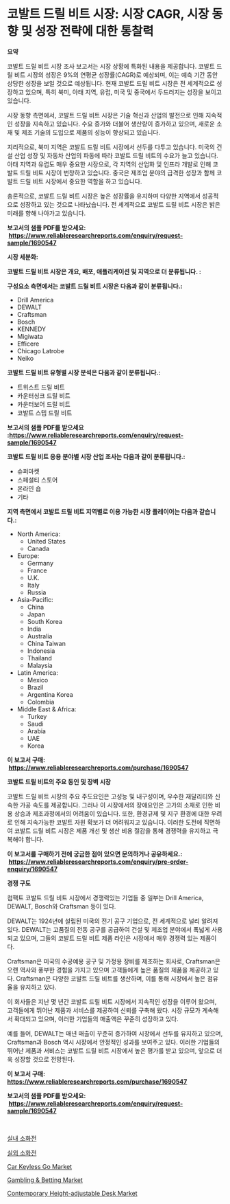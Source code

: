<p><h1>코발트 드릴 비트 시장: 시장 CAGR, 시장 동향 및 성장 전략에 대한 통찰력</h1></p><p><strong>요약</strong></p>
<p><p>코발트 드릴 비트 시장 조사 보고서는 시장 상황에 특화된 내용을 제공합니다. 코발트 드릴 비트 시장의 성장은 9%의 연평균 성장률(CAGR)로 예상되며, 이는 예측 기간 동안 상당한 성장을 보일 것으로 예상됩니다. 현재 코발트 드릴 비트 시장은 전 세계적으로 성장하고 있으며, 특히 북미, 아태 지역, 유럽, 미국 및 중국에서 두드러지는 성장을 보이고 있습니다.</p><p>시장 동향 측면에서, 코발트 드릴 비트 시장은 기술 혁신과 산업의 발전으로 인해 지속적인 성장을 지속하고 있습니다. 수요 증가와 더불어 생산량이 증가하고 있으며, 새로운 소재 및 제조 기술의 도입으로 제품의 성능이 향상되고 있습니다.</p><p>지리적으로, 북미 지역은 코발트 드릴 비트 시장에서 선두를 다투고 있습니다. 미국의 건설 산업 성장 및 자동차 산업의 파동에 따라 코발트 드릴 비트의 수요가 늘고 있습니다. 아태 지역과 유럽도 매우 중요한 시장으로, 각 지역의 산업화 및 인프라 개발로 인해 코발트 드릴 비트 시장이 번창하고 있습니다. 중국은 제조업 분야의 급격한 성장과 함께 코발트 드릴 비트 시장에서 중요한 역할을 하고 있습니다.</p><p>총론적으로, 코발트 드릴 비트 시장은 높은 성장률을 유지하며 다양한 지역에서 성공적으로 성장하고 있는 것으로 나타났습니다. 전 세계적으로 코발트 드릴 비트 시장은 밝은 미래를 향해 나아가고 있습니다.</p></p>
<p><strong>보고서의 샘플 PDF를 받으세요: &nbsp;<a href="https://www.reliableresearchreports.com/enquiry/request-sample/1690547">https://www.reliableresearchreports.com/enquiry/request-sample/1690547</a></strong></p>
<p><strong>시장 세분화:</strong></p>
<p><strong> 코발트 드릴 비트 시장은 개요, 배포, 애플리케이션 및 지역으로 더 분류됩니다. :</strong></p>
<p><strong>구성요소 측면에서는 코발트 드릴 비트 시장은 다음과 같이 분류됩니다.:</strong></p>
<p><ul><li>Drill America</li><li>DEWALT</li><li>Craftsman</li><li>Bosch</li><li>KENNEDY</li><li>Migiwata</li><li>Efficere</li><li>Chicago Latrobe</li><li>Neiko</li></ul></p>
<p><strong> 코발트 드릴 비트 유형별 시장 분석은 다음과 같이 분류됩니다.:</strong></p>
<p><ul><li>트위스트 드릴 비트</li><li>카운터싱크 드릴 비트</li><li>카운터보어 드릴 비트</li><li>코발트 스텝 드릴 비트</li></ul></p>
<p><strong>보고서의 샘플 PDF를 받으세요 :<a href="https://www.reliableresearchreports.com/enquiry/request-sample/1690547">https://www.reliableresearchreports.com/enquiry/request-sample/1690547</a></strong></p>
<p><strong> 코발트 드릴 비트 응용 분야별 시장 산업 조사는 다음과 같이 분류됩니다.:</strong></p>
<p><ul><li>슈퍼마켓</li><li>스페셜티 스토어</li><li>온라인 숍</li><li>기타</li></ul></p>
<p><strong>지역 측면에서 코발트 드릴 비트 지역별로 이용 가능한 시장 플레이어는 다음과 같습니다.:</strong></p>
<p><ul>
    <li>
        North America:
        <ul>
            <li>United States</li>
            <li>Canada</li>
        </ul>
    </li>
    <li>
        Europe:
        <ul>
            <li>Germany</li>
            <li>France</li>
            <li>U.K.</li>
            <li>Italy</li>
            <li>Russia</li>
        </ul>
    </li>
    <li>
        Asia-Pacific:
        <ul>
            <li>China</li>
            <li>Japan</li>
            <li>South Korea</li>
            <li>India</li>
            <li>Australia</li>
            <li>China Taiwan</li>
            <li>Indonesia</li>
            <li>Thailand</li>
            <li>Malaysia</li>
        </ul>
    </li>
    <li>
        Latin America:
        <ul>
            <li>Mexico</li>
            <li>Brazil</li>
            <li>Argentina Korea</li>
            <li>Colombia</li>
        </ul>
    </li>
    <li>
        Middle East & Africa:
        <ul>
            <li>Turkey</li>
            <li>Saudi</li>
            <li>Arabia</li>
            <li>UAE</li>
            <li>Korea</li>
        </ul>
    </li>
    </ul></p>
<p><strong>이 보고서 구매: &nbsp;<a href="https://www.reliableresearchreports.com/purchase/1690547">https://www.reliableresearchreports.com/purchase/1690547</a></strong></p>
<p><strong>코발트 드릴 비트의 주요 동인 및 장벽 시장</strong></p>
<p><p>코발트 드릴 비트 시장의 주요 주도요인은 고성능 및 내구성이며, 우수한 재달리티와 신속한 가공 속도를 제공합니다. 그러나 이 시장에서의 장애요인은 고가의 소재로 인한 비용 상승과 제조과정에서의 어려움이 있습니다. 또한, 환경규제 및 지구 환경에 대한 우려로 인해 지속가능한 코발트 자원 확보가 더 어려워지고 있습니다. 이러한 도전에 직면하여 코발트 드릴 비트 시장은 제품 개선 및 생산 비용 절감을 통해 경쟁력을 유지하고 극복해야 합니다.</p></p>
<p><strong>이 보고서를 구매하기 전에 궁금한 점이 있으면 문의하거나 공유하세요.: &nbsp;<a href="https://www.reliableresearchreports.com/enquiry/pre-order-enquiry/1690547">https://www.reliableresearchreports.com/enquiry/pre-order-enquiry/1690547</a></strong></p>
<p><strong>경쟁 구도</strong></p>
<p><p>컴팩트 코발트 드릴 비트 시장에서 경쟁력있는 기업들 중 일부는 Drill America, DEWALT, Bosch와 Craftsman 등이 있다. </p><p>DEWALT는 1924년에 설립된 미국의 전기 공구 기업으로, 전 세계적으로 널리 알려져 있다. DEWALT는 고품질의 전동 공구를 공급하여 건설 및 제조업 분야에서 폭넓게 사용되고 있으며, 그들의 코발트 드릴 비트 제품 라인은 시장에서 매우 경쟁력 있는 제품이다. </p><p>Craftsman은 미국의 수공예용 공구 및 가정용 장비를 제조하는 회사로, Craftsman은 오랜 역사와 풍부한 경험을 가지고 있으며 고객들에게 높은 품질의 제품을 제공하고 있다. Craftsman은 다양한 코발트 드릴 비트를 생산하며, 이를 통해 시장에서 높은 점유율을 유지하고 있다. </p><p>이 회사들은 지난 몇 년간 코발트 드릴 비트 시장에서 지속적인 성장을 이루어 왔으며, 고객들에게 뛰어난 제품과 서비스를 제공하여 신뢰를 구축해 왔다. 시장 규모가 계속해서 확대되고 있으며, 이러한 기업들의 매출액은 꾸준히 성장하고 있다. </p><p>예를 들어, DEWALT는 매년 매출이 꾸준히 증가하여 시장에서 선두를 유지하고 있으며, Craftsman과 Bosch 역시 시장에서 안정적인 성과를 보여주고 있다. 이러한 기업들의 뛰어난 제품과 서비스는 코발트 드릴 비트 시장에서 높은 평가를 받고 있으며, 앞으로 더욱 성장할 것으로 전망된다.</p></p>
<p><strong>이 보고서 구매: &nbsp; <a href="https://www.reliableresearchreports.com/purchase/1690547">https://www.reliableresearchreports.com/purchase/1690547</a></strong></p>
<p><strong>보고서의 샘플 PDF를 받으세요: &nbsp;<a href="https://www.reliableresearchreports.com/enquiry/request-sample/1690547">https://www.reliableresearchreports.com/enquiry/request-sample/1690547</a></strong><strong></strong></p>
<p>&nbsp;</p>
<p><p><a href="https://github.com/WilburKihn5676/Market-Research-Report-List-1/blob/main/12153499037.md">실내 소화전</a></p><p><a href="https://github.com/vseigx30c9a1j/Market-Research-Report-List-1/blob/main/26515319036.md">실외 소화전</a></p><p><a href="https://issuu.com/reportprime-2/docs/car-keyless-go-market-size-2030.pptx">Car Keyless Go Market</a></p><p><a href="https://github.com/lbird53714/Market-Research-Report-List-3/blob/main/gambling-betting-market.md">Gambling & Betting Market</a></p><p><a href="https://github.com/moyahfrancoestellec51j635wcx/Market-Research-Report-List-1/blob/main/contemporary-height-adjustable-desk-market.md">Contemporary Height-adjustable Desk Market</a></p></p>